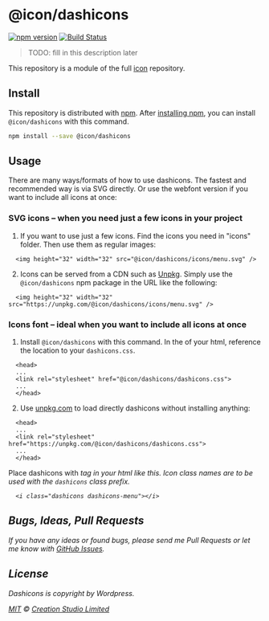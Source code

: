 # @icon/dashicons

[![npm version](https://img.shields.io/npm/v/@icon/dashicons.svg)](https://www.npmjs.org/package/@icon/dashicons)
[![Build Status](https://travis-ci.org/icon/icon.svg?branch=master)](https://travis-ci.org/icon/icon)

> TODO: fill in this description later

This repository is a module of the full [icon][icon] repository.

## Install

This repository is distributed with [npm]. After [installing npm][install-npm], you can install `@icon/dashicons` with this command.

```bash
npm install --save @icon/dashicons
```

## Usage

There are many ways/formats of how to use dashicons. The fastest and recommended way is via SVG directly. Or use the webfont version if you want to include all icons at once:

### SVG icons – when you need just a few icons in your project

  1. If you want to use just a few icons. Find the icons you need in "icons" folder. Then use them as regular images:

```
  <img height="32" width="32" src="@icon/dashicons/icons/menu.svg" />
```

  2. Icons can be served from a CDN such as [Unpkg][Unpkg]. Simply use the `@icon/dashicons` npm package in the URL like the following:

```
  <img height="32" width="32" src="https://unpkg.com/@icon/dashicons/icons/menu.svg" />
```

### Icons font – ideal when you want to include all icons at once

  1. Install `@icon/dashicons` with this command. In the <head> of your html, reference the location to your `dashicons.css`.

```
  <head>
  ...
  <link rel="stylesheet" href="@icon/dashicons/dashicons.css">
  ...
  </head>
```

  2. Use [unpkg.com][Unpkg] to load directly dashicons without installing anything:

```
  <head>
  ...
  <link rel="stylesheet" href="https://unpkg.com/@icon/dashicons/dashicons.css">
  ...
  </head>
```

  Place dashicons with <i> tag in your html like this. Icon class names are to be used with the `dashicons` class prefix.

```
  <i class="dashicons dashicons-menu"></i>
```


## Bugs, Ideas, Pull Requests

If you have any ideas or found bugs, please send me Pull Requests or let me know with [GitHub Issues][github issues].

## License

Dashicons is copyright by Wordpress.

[MIT](./LICENSE) &copy; [Creation Studio Limited](https://creationstudio.com/)

[icon]: https://github.com/icon/icon
[docs]: http://icon.github.io/
[npm]: https://www.npmjs.com/
[install-npm]: https://docs.npmjs.com/getting-started/installing-node
[sass]: http://sass-lang.com/
[github issues]: https://github.com/thecreation/icons/issues
[Unpkg]: https://unpkg.com
